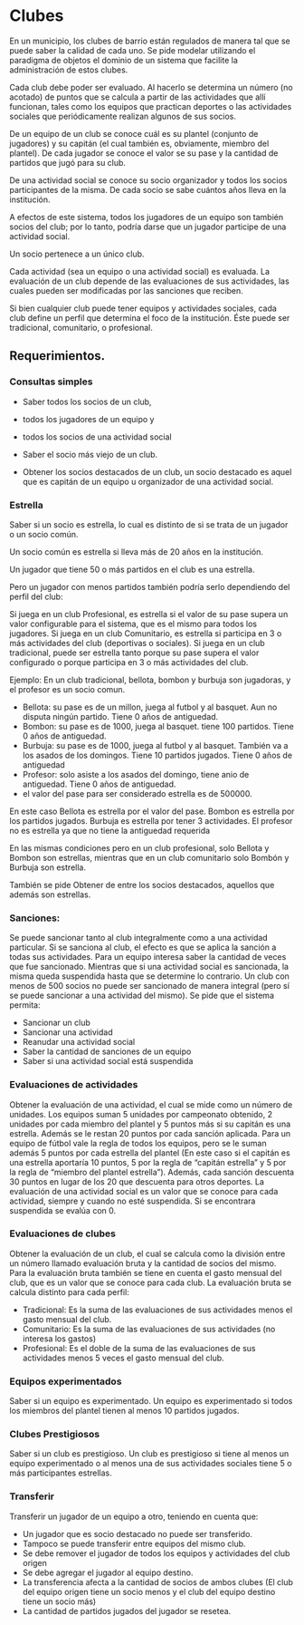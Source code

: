 # Clubes
En un municipio, los clubes de barrio están regulados de manera tal que se puede saber la calidad de cada uno. Se pide modelar utilizando el paradigma de objetos el dominio de un sistema que facilite la administración de estos clubes.

Cada club debe poder ser evaluado. Al hacerlo se determina un número (no acotado) de puntos que se calcula 
a partir de las actividades que allí funcionan, tales como los equipos que practican deportes o 
las actividades sociales que periódicamente realizan algunos de sus socios.

De un equipo de un club se conoce cuál es su plantel (conjunto de jugadores) 
y su capitán (el cual también es, obviamente, miembro del plantel).
 De cada jugador se conoce el valor se su pase y la cantidad de partidos que jugó para su club.

De una actividad social se conoce su socio organizador y todos los socios participantes de la misma.
De cada socio se sabe cuántos años lleva en la institución.

A efectos de este sistema, todos los jugadores de un equipo son también socios del club;
 por lo tanto, podría darse que un jugador participe de una actividad social.

Un socio pertenece a un único club.

Cada actividad (sea un equipo o una actividad social) es evaluada. 
La evaluación de un club depende de las evaluaciones de sus actividades,
 las cuales pueden ser modificadas por las sanciones que reciben.

Si bien cualquier club puede tener equipos y actividades sociales, cada club define un perfil que determina el 
foco de la institución. Éste puede ser tradicional, comunitario, o profesional.


## Requerimientos.

### Consultas simples
- Saber todos los socios de un club, 
- todos los jugadores de un equipo y
- todos los socios de una actividad social

- Saber el socio más viejo de un club.

- Obtener los socios destacados de un club, un socio destacado es aquel que
 es capitán de un equipo u organizador de una actividad social.

### Estrella 

Saber si un socio es estrella, 
lo cual es distinto de si se trata de un jugador o un socio común. 


Un socio común es estrella si lleva más de 20 años en la institución.
 
Un jugador que tiene 50 o más partidos en el club es una estrella.
 
Pero un jugador con menos partidos también podría serlo 
dependiendo del perfil del club:


Si juega en un club Profesional, es estrella si el valor de su pase supera un valor configurable para el sistema, que es el mismo para todos los jugadores. 
Si juega en un club Comunitario, es estrella si participa en 3 o más actividades del club (deportivas o sociales).
Si juega en un club tradicional, puede ser estrella tanto porque su pase supera el valor configurado o porque participa en 3 o más actividades del club.

Ejemplo: En un club tradicional, bellota, bombon y burbuja son jugadoras, y el profesor es un socio comun.
  - Bellota: su pase es de un millon, juega al futbol y al basquet. Aun no disputa ningún partido. Tiene 0 años de antiguedad. 
  - Bombon: su pase es de 1000, juega al basquet. tiene 100 partidos. Tiene 0 años de antiguedad.
  - Burbuja: su pase es de 1000, juega al futbol y al basquet. También va a los asados de los domingos. Tiene 10 partidos jugados. Tiene 0 años de antiguedad
  - Profesor: solo asiste a los asados del domingo, tiene anio de antiguedad. Tiene 0 años de antiguedad.
  - el valor del pase para ser considerado estrella es de 500000.

En este caso Bellota es estrella por el valor del pase. Bombon es estrella por los partidos jugados. 
Burbuja es estrella por tener 3 actividades. El profesor no es estrella ya que no tiene la antiguedad requerida

En las mismas condiciones pero en un club profesional,  solo Bellota y Bombon son estrellas, mientras que 
en un club comunitario solo Bombón y Burbuja son estrella.

También se pide Obtener de entre los socios destacados, aquellos que además son estrellas.


### Sanciones: 
Se puede sancionar tanto al club integralmente como a una actividad particular. 
Si se sanciona al club, el efecto es que se aplica la sanción a todas sus actividades. 
Para un equipo interesa saber la cantidad de veces que fue sancionado. 
Mientras que si una actividad social es sancionada, 
la misma queda suspendida hasta que se determine lo contrario. 
Un club con menos de 500 socios no puede ser sancionado de manera integral (pero sí se puede sancionar a una actividad del mismo). 
Se pide que el sistema permita:
  - Sancionar un club
  - Sancionar una actividad
  - Reanudar una actividad social
  - Saber la cantidad de sanciones de un equipo
  - Saber si una actividad social está suspendida

### Evaluaciones de actividades

Obtener la evaluación  de una actividad, el cual se mide como un número de unidades.
Los equipos suman 5 unidades por campeonato obtenido, 2 unidades por cada miembro del plantel y 5 puntos más si su capitán es una estrella. Además se le restan 20 puntos por cada sanción aplicada. 
Para un equipo de fútbol vale la regla de todos los equipos, pero se le suman además 5 puntos por cada estrella del plantel (En este caso si el capitán es una estrella aportaría 10 puntos, 5 por la regla de “capitán estrella” y 5 por la regla de “miembro del plantel estrella”). Además, cada sanción descuenta 30 puntos en lugar de los 20 que descuenta para otros deportes.
La evaluación de una actividad social es un valor que se conoce para cada actividad, siempre y cuando no esté suspendida. Si se encontrara suspendida se evalúa con 0.
 

### Evaluaciones de clubes
Obtener la evaluación de un club, el cual se calcula como la división entre un número llamado evaluación bruta y la cantidad de socios del mismo. Para la evaluación bruta también se tiene en cuenta el gasto mensual del club, que es un valor que se conoce para cada club. 
La evaluación bruta se calcula distinto para cada perfil:
  - Tradicional: Es la suma de las evaluaciones de sus actividades menos el gasto mensual del club.
  - Comunitario: Es la suma de las evaluaciones de sus actividades  (no interesa los gastos)
  - Profesional: Es el doble de la suma de las evaluaciones de sus actividades menos 5 veces el gasto mensual del club.

### Equipos experimentados
Saber si un equipo es experimentado. Un equipo es experimentado si todos los miembros del plantel tienen al menos 10 partidos jugados.

### Clubes Prestigiosos
Saber si un club es prestigioso. Un club es prestigioso si tiene al menos un equipo experimentado o al menos una de sus actividades sociales tiene 5 o más participantes estrellas.

### Transferir
Transferir un jugador de un equipo a otro, teniendo en cuenta que:
  - Un jugador que es socio destacado no puede ser transferido.
  - Tampoco se puede transferir entre equipos del mismo club.
  - Se debe remover el jugador de todos los equipos y actividades del club origen
  - Se debe agregar el jugador al equipo destino.
  - La transferencia afecta a la cantidad de socios de ambos clubes (El club del equipo origen tiene un socio menos y el club del equipo destino tiene un socio más)
  - La cantidad de partidos jugados del jugador se resetea.

    


